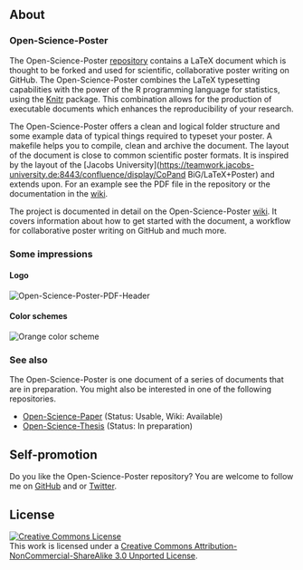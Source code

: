 ## About

### Open-Science-Poster

The Open-Science-Poster
[repository](https://github.com/cpfaff/Open-Science-Poster) contains a LaTeX
document which is thought to be forked and used for scientific, collaborative
poster writing on GitHub. The Open-Science-Poster combines the LaTeX typesetting
capabilities with the power of the R programming language for statistics, using
the [Knitr](http://yihui.name/knitr/) package. This combination allows for the
production of executable documents which enhances the reproducibility of your
research.

The Open-Science-Poster offers a clean and logical folder structure
and some example data of typical things required to typeset your
poster. A makefile helps you to compile, clean and archive the
document. The layout of the document is close to common scientific
poster formats. It is inspired by the layout of the [Jacobs
University](https://teamwork.jacobs-university.de:8443/confluence/display/CoPand
BiG/LaTeX+Poster) and extends upon. For an example see the
PDF file in the repository or the documentation in the
[wiki](https://github.com/cpfaff/Open-Science-Poster/wiki).

The project is documented in detail on the Open-Science-Poster
[wiki](https://github.com/cpfaff/Open-Science-Poster/wiki). It covers
information about how to get started with the document, a workflow for
collaborative poster writing on GitHub and much more.

### Some impressions

#### Logo

![Open-Science-Poster-PDF-Header](https://dl.dropbox.com/u/844606/Open-Science-Poster-Documentation/open_science_posters_logo_long_thumbnail.png)

#### Color schemes

![Orange color scheme](https://dl.dropbox.com/u/844606/Open-Science-Poster-Documentation/poster_example_flavor_orange.png)

### See also

The Open-Science-Poster is one document of a series of documents that are in
preparation. You might also be interested in one of the following repositories.

- [Open-Science-Paper](https://github.com/cpfaff/Open-Science-Paper) (Status: Usable, Wiki: Available)
- [Open-Science-Thesis](https://github.com/cpfaff/Open-Science-Thesis) (Status: In preparation)

## Self-promotion

Do you like the Open-Science-Poster repository? You are welcome
to follow me on [GitHub](https://github.com/cpfaff) and or
[Twitter](http://twitter.com/ctpfaff).

## License

<a rel="license" href="http://creativecommons.org/licenses/by-nc-sa/3.0/"><img alt="Creative Commons License" style="border-width:0" src="http://i.creativecommons.org/l/by-nc-sa/3.0/88x31.png" /></a><br />This work is licensed under a <a rel="license" href="http://creativecommons.org/licenses/by-nc-sa/3.0/">Creative Commons Attribution-NonCommercial-ShareAlike 3.0 Unported License</a>.
